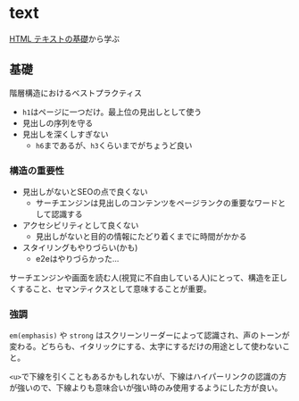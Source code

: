 # text

[HTML テキストの基礎](https://developer.mozilla.org/ja/docs/Learn/HTML/Introduction_to_HTML/HTML_text_fundamentals)から学ぶ

## 基礎

階層構造におけるベストプラクティス

- `h1`はページに一つだけ。最上位の見出しとして使う
- 見出しの序列を守る
- 見出しを深くしすぎない
  - `h6`まであるが、`h3`くらいまでがちょうど良い


### 構造の重要性

- 見出しがないとSEOの点で良くない
  - サーチエンジンは見出しのコンテンツをページランクの重要なワードとして認識する
- アクセシビリティとして良くない
  - 見出しがないと目的の情報にたどり着くまでに時間がかかる
- スタイリングもやりづらい(かも)
  - e2eはやりづらかった...

サーチエンジンや画面を読む人(視覚に不自由している人)にとって、構造を正しくすること、セマンティクスとして意味することが重要。

### 強調

`em(emphasis)` や `strong` はスクリーンリーダーによって認識され、声のトーンが変わる。どちらも、イタリックにする、太字にするだけの用途として使わないこと。

`<u>`で下線を引くこともあるかもしれないが、下線はハイパーリンクの認識の方が強いので、下線よりも意味合いが強い時のみ使用するようにした方が良い。
